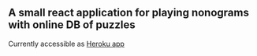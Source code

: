 ## A small react application for playing nonograms with online DB of puzzles
Currently accessible as [Heroku app](https://seb-nonograms.herokuapp.com/)